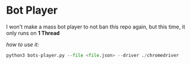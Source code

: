# Bot Player

I won't make a mass bot player to not ban this repo again, but this time, it only runs on **1 Thread**

*how to use it:*
```py
python3 bots-player.py --file <file.json> --driver ./chromedriver
```

